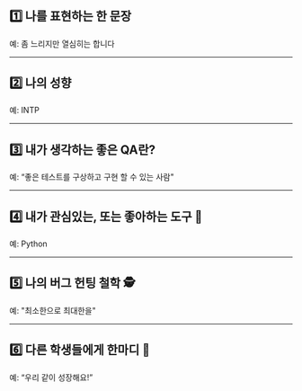 #

## 1️⃣ 나를 표현하는 한 문장

예: 좀 느리지만 열심히는 합니다

---

## 2️⃣ 나의 성향
예: INTP

---

## 3️⃣ 내가 생각하는 좋은 QA란?
예: “좋은 테스트를 구상하고 구현 할 수 있는 사람"

---

## 4️⃣ 내가 관심있는, 또는 좋아하는 도구 🧰
예: Python

---

## 5️⃣ 나의 버그 헌팅 철학 🕵️
예: "최소한으로 최대한을"

---

## 6️⃣ 다른 학생들에게 한마디 💬
예: “우리 같이 성장해요!”  
